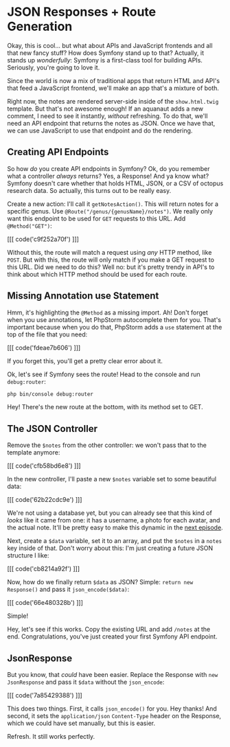# JSON Responses + Route Generation

Okay, this is cool... but what about APIs and JavaScript frontends and all that new
fancy stuff? How does Symfony stand up to that? Actually, it stands up *wonderfully*:
Symfony is a first-class tool for building APIs. Seriously, you're going to love
it.

Since the world is now a mix of traditional apps that return HTML and API's that
feed a JavaScript frontend, we'll make an app that's a mixture of both.

Right now, the notes are rendered server-side inside of the `show.html.twig` template.
But that's not awesome enough! If an aquanaut adds a new comment, I need to see it
instantly, *without* refreshing. To do that, we'll need an API endpoint that returns
the notes as JSON. Once we have that, we can use JavaScript to use that endpoint
and do the rendering.

## Creating API Endpoints

So how *do* you create API endpoints in Symfony? Ok, do you remember what a controller
*always* returns? Yes, a Response! And ya know what? Symfony doesn't care whether
that holds HTML, JSON, or a CSV of octopus research data. So actually, this turns
out to be really easy.

Create a new action: I'll call it `getNotesAction()`. This will return notes
for a specific genus. Use `@Route("/genus/{genusName}/notes")`. We really only want
this endpoint to be used for `GET` requests to this URL. Add `@Method("GET")`:

[[[ code('c9f252a70f') ]]]

Without this, the route will match a request using *any* HTTP method, like `POST`.
But with this, the route will only match if you make a GET request to this URL. Did
we need to do this? Well no: but it's pretty trendy in API's to think about which
HTTP method should be used for each route.

## Missing Annotation use Statement

Hmm, it's highlighting the `@Method` as a missing import. Ah! Don't forget when
you use annotations, let PhpStorm autocomplete them for you. That's important because
when you do that, PhpStorm adds a `use` statement at the top of the file that you
need:

[[[ code('fdeae7b606') ]]]

If you forget this, you'll get a pretty clear error about it.

Ok, let's see if Symfony sees the route! Head to the console and run `debug:router`:

```bash
php bin/console debug:router
```

Hey! There's the new route at the bottom, with its method set to GET.

## The JSON Controller

Remove the `$notes` from the other controller: we won't pass that to the template
anymore:

[[[ code('cfb58bd6e8') ]]]

In the new controller, I'll paste a new `$notes` variable set to some beautiful
data:

[[[ code('62b22cdc9e') ]]]

We're not using a database yet, but you can already see that this kind of *looks*
like it came from one: it has a username, a photo for each avatar, and the actual
note. It'll be pretty easy to make this dynamic in the [next episode][1].

Next, create a `$data` variable, set it to an array, and put the `$notes` in a `notes`
key inside of that. Don't worry about this: I'm just creating a future JSON structure
I like:

[[[ code('cb8214a92f') ]]]

Now, how do we finally return `$data` as JSON? Simple: `return new Response()` and
pass it `json_encode($data)`:

[[[ code('66e480328b') ]]]

Simple!

Hey, let's see if this works. Copy the existing URL and add `/notes` at the end.
Congratulations, you've just created your first Symfony API endpoint.

## JsonResponse

But you know, that *could* have been easier. Replace the Response with `new JsonResponse`
and pass it `$data` without the `json_encode`:

[[[ code('7a85429388') ]]]

This does two things. First, it
calls `json_encode()` for you. Hey thanks! And second, it sets the `application/json`
`Content-Type` header on the Response, which we could have set manually, but this
is easier.

Refresh. It still works perfectly.


[1]: http://knpuniversity.com/screencast/symfony-doctrine
